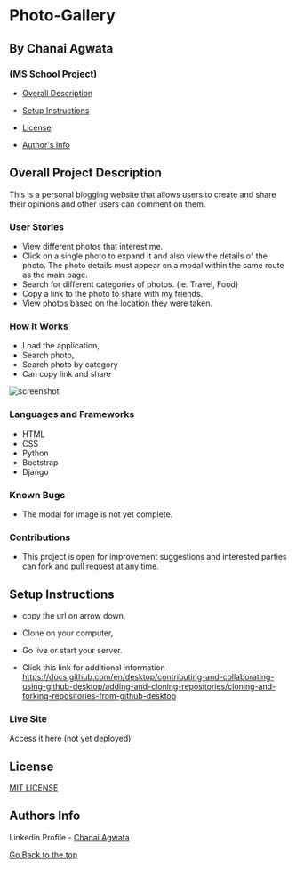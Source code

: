 # Photo-Gallery
## By Chanai Agwata
### (MS School Project)

* [Overall Description](https://github.com/chanaiagwata/Photo-Gallery/tree/master#overall-project-description)

* [Setup Instructions](https://github.com/chanaiagwata/Photo-Gallery/tree/master/#setup-instructions)

* [License](https://github.com/chanaiagwata/Photo-Gallery/tree/master/#license)

* [Author's Info](https://github.com/chanaiagwata/Photo-Gallery/tree/master/#authors-info)

## Overall Project Description
<p>This is a personal blogging website that allows users to create and share their opinions and other users can comment on them.</p>

### User Stories
* View different photos that interest me.
* Click on a single photo to expand it and also view the details of the photo. The photo details must appear on a modal within the same route as the main page.
* Search for different categories of photos. (ie. Travel, Food)
* Copy a link to the photo to share with my friends.
* View photos based on the location they were taken.

### How it Works
* Load the application,
* Search photo,
* Search photo by category
* Can copy link and share

![screenshot]()
### Languages and Frameworks
* HTML
* CSS
* Python
* Bootstrap
* Django
### Known Bugs
* The modal for image is not yet complete.
### Contributions
* This project is open for improvement suggestions and interested parties can fork and pull request at any time.

## Setup Instructions
* copy the url on arrow down,
* Clone on your computer,
* Go live or start your server.

* Click this link for additional information https://docs.github.com/en/desktop/contributing-and-collaborating-using-github-desktop/adding-and-cloning-repositories/cloning-and-forking-repositories-from-github-desktop

### Live Site
Access it here  (not yet deployed)


## License
[MIT LICENSE](LICENSE)


## Authors Info

Linkedin Profile - [Chanai Agwata](https://www.linkedin.com/in/chanai-agwata-90a345146/)

[Go Back to the top](#portfolio)
